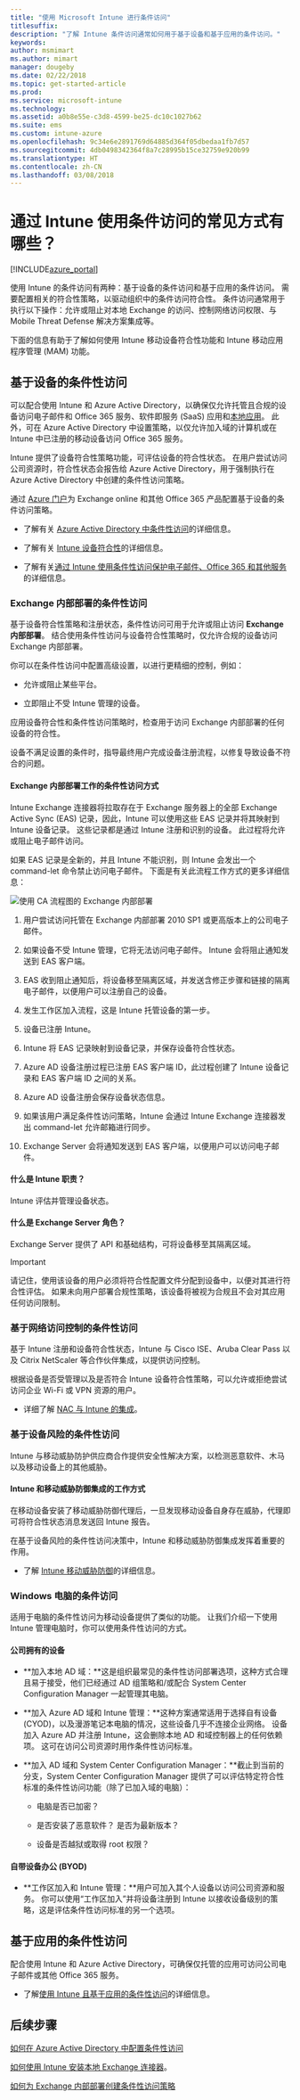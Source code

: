 ```yaml
---
title: "使用 Microsoft Intune 进行条件访问"
titlesuffix: 
description: "了解 Intune 条件访问通常如何用于基于设备和基于应用的条件访问。"
keywords: 
author: msmimart
ms.author: mimart
manager: dougeby
ms.date: 02/22/2018
ms.topic: get-started-article
ms.prod: 
ms.service: microsoft-intune
ms.technology: 
ms.assetid: a0b8e55e-c3d8-4599-be25-dc10c1027b62
ms.suite: ems
ms.custom: intune-azure
ms.openlocfilehash: 9c34e6e2891769d64885d364f05dbedaa1fb7d57
ms.sourcegitcommit: 4db0498342364f8a7c28995b15ce32759e920b99
ms.translationtype: HT
ms.contentlocale: zh-CN
ms.lasthandoff: 03/08/2018
---
```

# <a name="what-are-common-ways-to-use-conditional-access-with-intune"></a>通过 Intune 使用条件访问的常见方式有哪些？

[!INCLUDE[azure_portal](./includes/azure_portal.md)]

使用 Intune 的条件访问有两种：基于设备的条件访问和基于应用的条件访问。 需要配置相关的符合性策略，以驱动组织中的条件访问符合性。 条件访问通常用于执行以下操作：允许或阻止对本地 Exchange 的访问、控制网络访问权限、与 Mobile Threat Defense 解决方案集成等。

下面的信息有助于了解如何使用 Intune 移动设备符合性功能和 Intune 移动应用程序管理 (MAM) 功能。 

## <a name="device-based-conditional-access"></a>基于设备的条件性访问

可以配合使用 Intune 和 Azure Active Directory，以确保仅允许托管且合规的设备访问电子邮件和 Office 365 服务、软件即服务 (SaaS) 应用和[本地应用](https://docs.microsoft.com/azure/active-directory/active-directory-application-proxy-get-started)。 此外，可在 Azure Active Directory 中设置策略，以仅允许加入域的计算机或在 Intune 中已注册的移动设备访问 Office 365 服务。

Intune 提供了设备符合性策略功能，可评估设备的符合性状态。 在用户尝试访问公司资源时，符合性状态会报告给 Azure Active Directory，用于强制执行在 Azure Active Directory 中创建的条件性访问策略。

通过 [Azure 门户](https://docs.microsoft.com/intune-azure/introduction/what-is-microsoft-intune)为 Exchange online 和其他 Office 365 产品配置基于设备的条件访问策略。

-   了解有关 [Azure Active Directory 中条件性访问](https://docs.microsoft.com/azure/active-directory/active-directory-conditional-access-azure-portal)的详细信息。

-   了解有关 [Intune 设备符合性](device-compliance.md)的详细信息。

-   了解有关[通过 Intune 使用条件性访问保护电子邮件、Office 365 和其他服务](https://docs.microsoft.com/intune-classic/deploy-use/restrict-access-to-email-and-o365-services-with-microsoft-intune)的详细信息。

### <a name="conditional-access-for-exchange-on-premises"></a>Exchange 内部部署的条件性访问

基于设备符合性策略和注册状态，条件性访问可用于允许或阻止访问 **Exchange 内部部署**。 结合使用条件性访问与设备符合性策略时，仅允许合规的设备访问 Exchange 内部部署。

你可以在条件性访问中配置高级设置，以进行更精细的控制，例如：

-   允许或阻止某些平台。

-   立即阻止不受 Intune 管理的设备。

应用设备符合性和条件性访问策略时，检查用于访问 Exchange 内部部署的任何设备的符合性。

设备不满足设置的条件时，指导最终用户完成设备注册流程，以修复导致设备不符合的问题。

#### <a name="how-conditional-access-for-exchange-on-premises-works"></a>Exchange 内部部署工作的条件性访问方式

Intune Exchange 连接器将拉取存在于 Exchange 服务器上的全部 Exchange Active Sync (EAS) 记录，因此，Intune 可以使用这些 EAS 记录并将其映射到 Intune 设备记录。 这些记录都是通过 Intune 注册和识别的设备。 此过程将允许或阻止电子邮件访问。

如果 EAS 记录是全新的，并且 Intune 不能识别，则 Intune 会发出一个 command-let 命令禁止访问电子邮件。 下面是有关此流程工作方式的更多详细信息：

![使用 CA 流程图的 Exchange 内部部署](./media/ca-intune-common-ways-1.png)

1.  用户尝试访问托管在 Exchange 内部部署 2010 SP1 或更高版本上的公司电子邮件。

2.  如果设备不受 Intune 管理，它将无法访问电子邮件。 Intune 会将阻止通知发送到 EAS 客户端。

3.  EAS 收到阻止通知后，将设备移至隔离区域，并发送含修正步骤和链接的隔离电子邮件，以便用户可以注册自己的设备。

4.  发生工作区加入流程，这是 Intune 托管设备的第一步。

5.  设备已注册 Intune。

6.  Intune 将 EAS 记录映射到设备记录，并保存设备符合性状态。

7.  Azure AD 设备注册过程已注册 EAS 客户端 ID，此过程创建了 Intune 设备记录和 EAS 客户端 ID 之间的关系。

8.  Azure AD 设备注册会保存设备状态信息。

9.  如果该用户满足条件性访问策略，Intune 会通过 Intune Exchange 连接器发出 command-let 允许邮箱进行同步。

10. Exchange Server 会将通知发送到 EAS 客户端，以便用户可以访问电子邮件。

#### <a name="whats-the-intune-role"></a>什么是 Intune 职责？

Intune 评估并管理设备状态。

#### <a name="whats-the-exchange-server-role"></a>什么是 Exchange Server 角色？

Exchange Server 提供了 API 和基础结构，可将设备移至其隔离区域。

> [!IMPORTANT]
> 请记住，使用该设备的用户必须将符合性配置文件分配到设备中，以便对其进行符合性评估。 如果未向用户部署合规性策略，该设备将被视为合规且不会对其应用任何访问限制。

### <a name="conditional-access-based-on-network-access-control"></a>基于网络访问控制的条件性访问

基于 Intune 注册和设备符合性状态，Intune 与 Cisco ISE、Aruba Clear Pass 以及 Citrix NetScaler 等合作伙伴集成，以提供访问控制。

根据设备是否受管理以及是否符合 Intune 设备符合性策略，可以允许或拒绝尝试访问企业 Wi-Fi 或 VPN 资源的用户。

-   详细了解 [NAC 与 Intune 的集成](network-access-control-integrate.md)。

### <a name="conditional-access-based-on-device-risk"></a>基于设备风险的条件性访问

Intune 与移动威胁防护供应商合作提供安全性解决方案，以检测恶意软件、木马以及移动设备上的其他威胁。

#### <a name="how-the-intune-and-mobile-threat-defense-integration-works"></a>Intune 和移动威胁防御集成的工作方式

在移动设备安装了移动威胁防御代理后，一旦发现移动设备自身存在威胁，代理即可将符合性状态消息发送回 Intune 报告。

在基于设备风险的条件性访问决策中，Intune 和移动威胁防御集成发挥着重要的作用。

-   了解 [Intune 移动威胁防御](https://docs.microsoft.com/intune-classic/deploy-use/mobile-threat-defense)的详细信息。

### <a name="conditional-access-for-windows-pcs"></a>Windows 电脑的条件访问

适用于电脑的条件性访问为移动设备提供了类似的功能。 让我们介绍一下使用 Intune 管理电脑时，你可以使用条件性访问的方式。

#### <a name="corporate-owned"></a>公司拥有的设备

-   **加入本地 AD 域：**这是组织最常见的条件性访问部署选项，这种方式合理且易于接受，他们已经通过 AD 组策略和/或配合 System Center Configuration Manager 一起管理其电脑。

-   **加入 Azure AD 域和 Intune 管理：**这种方案通常适用于选择自有设备 (CYOD)，以及漫游笔记本电脑的情况，这些设备几乎不连接企业网络。 设备加入 Azure AD 并注册 Intune，这会删除本地 AD 和域控制器上的任何依赖项。 这可在访问公司资源时用作条件性访问标准。

-   **加入 AD 域和 System Center Configuration Manager：**截止到当前的分支，System Center Configuration Manager 提供了可以评估特定符合性标准的条件性访问功能（除了已加入域的电脑）：

    -   电脑是否已加密？

    -   是否安装了恶意软件？ 是否为最新版本？

    -   设备是否越狱或取得 root 权限？

#### <a name="bring-your-own-device-byod"></a>自带设备办公 (BYOD)

-   **工作区加入和 Intune 管理：**用户可加入其个人设备以访问公司资源和服务。 你可以使用“工作区加入”并将设备注册到 Intune 以接收设备级别的策略，这是评估条件性访问标准的另一个选项。

## <a name="app-based-conditional-access"></a>基于应用的条件性访问

配合使用 Intune 和 Azure Active Directory，可确保仅托管的应用可访问公司电子邮件或其他 Office 365 服务。

-   了解[使用 Intune 且基于应用的条件性访问](app-based-conditional-access-intune.md)的详细信息。

## <a name="next-steps"></a>后续步骤

[如何在 Azure Active Directory 中配置条件性访问](https://docs.microsoft.com/azure/active-directory/active-directory-conditional-access-azure-portal)

[如何使用 Intune 安装本地 Exchange 连接器](https://docs.microsoft.com/intune/exchange-connector-install)。

[如何为 Exchange 内部部署创建条件性访问策略](conditional-access-exchange-create.md)
